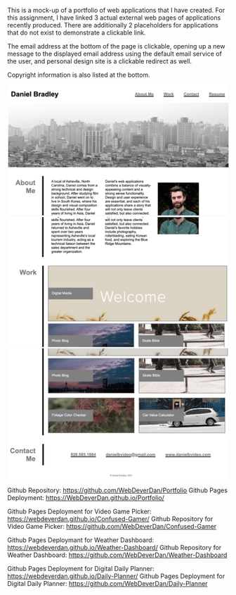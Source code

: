 This is a mock-up of a portfolio of web applications that I have created. For this assignment, I have linked 3 actual external web pages of applications recently produced. There are additionally 2 placeholders for applications that do not exist to demonstrate a clickable link. 

The email address at the bottom of the page is clickable, opening up a new message to the displayed email address using the default email service of the user, and personal design site is a clickable redirect as well.

Copyright information is also listed at the bottom. 

![Image 1 of application:](https://github.com/WebDeverDan/Portfolio/blob/main/Images/Portfolio%20-%20Image%201.png)
![Image 2 of application:](https://github.com/WebDeverDan/Portfolio/blob/main/Images/Portolio%20-%20Image%202.png)
![Image 3 of application:](https://github.com/WebDeverDan/Portfolio/blob/main/Images/Portfolio%20-%20Image%203.png) 

Github Repository: https://github.com/WebDeverDan/Portfolio
Github Pages Deployment: https://WebDeverDan.github.io/Portfolio/

Github Pages Deployment for Video Game Picker: https://webdeverdan.github.io/Confused-Gamer/
Github Repository for Video Game Picker: https://github.com/WebDeverDan/Confused-Gamer

Github Pages Deploymant for Weather Dashboard: https://webdeverdan.github.io/Weather-Dashboard/
Github Repository for Weather Dashboard: https://github.com/WebDeverDan/Weather-Dashboard


Github Pages Deployment for Digital Daily Planner: https://webdeverdan.github.io/Daily-Planner/
Github Pages Deployment for Digital Daily Planner: https://github.com/WebDeverDan/Daily-Planner






